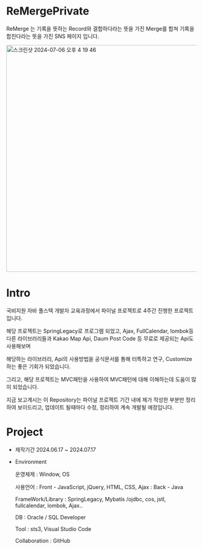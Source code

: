 # ReMergePrivate
ReMerge 는 기록을 뜻하는 Record와 결합하다라는 뜻을 가진 Merge를 합쳐 기록을 합친다라는 뜻을 가진 SNS 페이지 입니다.

<img width="600" alt="스크린샷 2024-07-06 오후 4 19 46" src="https://github.com/user-attachments/assets/66ae1e22-bc5c-4839-ab4e-41cdb29210b0">

# Intro

국비지원 자바 풀스텍 개발자 교육과정에서 파이널 프로젝트로 4주간 진행한 프로젝트입니다.

해당 프로젝트는 SpringLegacy로 프로그램 되었고, Ajax, FullCalendar, lombok등 다른 라이브러리들과 Kakao Map Api, Daum Post Code 등 무료로 제공되는 Api도 사용해보며 

해당하는 라이브러리, Api의 사용방법을 공식문서를 통해 터특하고 연구, Customize하는 좋은 기회가 되었습니다.

그리고, 해당 프로젝트는 MVC패턴을 사용하여 MVC패턴에 대해 이해하는데 도움이 많이 되었습니다.

지금 보고계시는 이 Repository는 파이널 프로젝트 기간 내에 제가 작성한 부분만 정리하여 보이드리고, 업데이트 될때마다 수정, 정리하여 계속 개발될 에정입니다.

# Project
- 제작기간
2024.06.17 ~ 2024.07.17

- Environment

  운영체제	: Window, OS

  사용언어	: Front - JavaScript, jQuery, HTML, CSS, Ajax
          : Back - Java
  
  FrameWork/Library	: SpringLegacy, Mybatis /ojdbc, cos, jstl, fullcalendar, lombok, Ajax.. 

  DB	: Oracle / SQL Developer

  Tool	: sts3, Visual Studio Code  

  Collaboration	: GitHub

